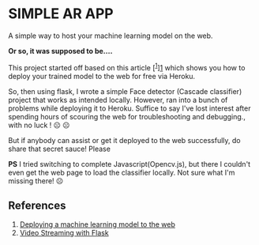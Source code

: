# SIMPLE AR APP
A simple way to host your machine learning model on the web.

**Or so, it was supposed to be....**

This project started off based on this article [<sup>[1]</sup>][1] which shows you how to deploy your trained model to the web for free via Heroku. 

So, then using flask, I wrote a simple Face detector (Cascade classifier) project that works as intended locally. However, ran into a bunch of problems while deploying it to Heroku. Suffice to say I've lost interest after spending hours of scouring the web for troubleshooting and debugging., with no luck ! :frowning_face: :frowning_face:

But if anybody can assist or get it deployed to the web successfully, do share that secret sauce!
Please

**PS**
I tried switching to complete Javascript(Opencv.js), but there I couldn't even get the web page to load the classifier locally. Not sure what I'm missing there! :frowning_face:

## References
1. [Deploying a machine learning model to the web][1]
2. [Video Streaming with Flask][2]

[1]:https://blog.cambridgespark.com/deploying-a-machine-learning-model-to-the-web-725688b851c7
[2]: https://blog.miguelgrinberg.com/post/video-streaming-with-flask/page/7